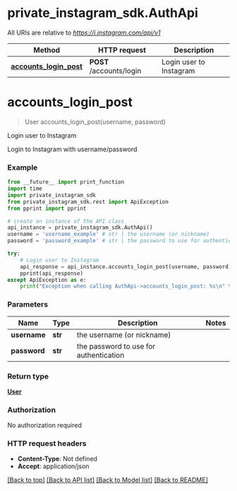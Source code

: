 # private_instagram_sdk.AuthApi

All URIs are relative to *https://i.instagram.com/api/v1*

Method | HTTP request | Description
------------- | ------------- | -------------
[**accounts_login_post**](AuthApi.md#accounts_login_post) | **POST** /accounts/login | Login user to Instagram


# **accounts_login_post**
> User accounts_login_post(username, password)

Login user to Instagram

Login to Instagram with username/password

### Example

```python
from __future__ import print_function
import time
import private_instagram_sdk
from private_instagram_sdk.rest import ApiException
from pprint import pprint

# create an instance of the API class
api_instance = private_instagram_sdk.AuthApi()
username = 'username_example' # str | the username (or nickname) 
password = 'password_example' # str | the password to use for authentication 

try:
    # Login user to Instagram
    api_response = api_instance.accounts_login_post(username, password)
    pprint(api_response)
except ApiException as e:
    print("Exception when calling AuthApi->accounts_login_post: %s\n" % e)
```

### Parameters

Name | Type | Description  | Notes
------------- | ------------- | ------------- | -------------
 **username** | **str**| the username (or nickname)  | 
 **password** | **str**| the password to use for authentication  | 

### Return type

[**User**](User.md)

### Authorization

No authorization required

### HTTP request headers

 - **Content-Type**: Not defined
 - **Accept**: application/json

[[Back to top]](#) [[Back to API list]](../README.md#documentation-for-api-endpoints) [[Back to Model list]](../README.md#documentation-for-models) [[Back to README]](../README.md)

